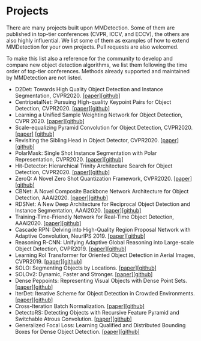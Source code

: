 # Projects

There are many projects built upon MMDetection.
Some of them are published in top-tier conferences (CVPR, ICCV, and ECCV), the others are also highly influential.
We list some of them as examples of how to extend MMDetection for your own projects.
Pull requests are also welcomed.

To make this list also a reference for the community to develop and compare new object detection algorithms, we list them following the time order of top-tier conferences.
Methods already supported and maintained by MMDetection are not listed.

- D2Det: Towards High Quality Object Detection and Instance Segmentation, CVPR2020. [[paper]](http://openaccess.thecvf.com/content_CVPR_2020/html/Cao_D2Det_Towards_High_Quality_Object_Detection_and_Instance_Segmentation_CVPR_2020_paper.html)[[github]](https://github.com/JialeCao001/D2Det)
- CentripetalNet: Pursuing High-quality Keypoint Pairs for Object Detection, CVPR2020. [[paper]](https://arxiv.org/abs/2003.09119)[[github]](https://github.com/KiveeDong/CentripetalNet)
- Learning a Unified Sample Weighting Network for Object Detection, CVPR 2020. [[paper]](http://openaccess.thecvf.com/content_CVPR_2020/html/Cai_Learning_a_Unified_Sample_Weighting_Network_for_Object_Detection_CVPR_2020_paper.html)[[github]](https://github.com/caiqi/sample-weighting-network)
- Scale-equalizing Pyramid Convolution for Object Detection, CVPR2020. [[paper]](https://arxiv.org/abs/2005.03101) [[github]](https://github.com/jshilong/SEPC)
- Revisiting the Sibling Head in Object Detector, CVPR2020. [[paper]](https://arxiv.org/abs/2003.07540)[[github]](https://github.com/Sense-X/TSD)
- PolarMask: Single Shot Instance Segmentation with Polar Representation, CVPR2020. [[paper]](https://arxiv.org/abs/1909.13226)[[github]](https://github.com/xieenze/PolarMask)
- Hit-Detector: Hierarchical Trinity Architecture Search for Object Detection, CVPR2020. [[paper]](https://arxiv.org/abs/2003.11818)[[github]](https://github.com/ggjy/HitDet.pytorch)
- ZeroQ: A Novel Zero Shot Quantization Framework, CVPR2020. [[paper]](https://arxiv.org/abs/2001.00281)[[github]](https://github.com/amirgholami/ZeroQ)
- CBNet: A Novel Composite Backbone Network Architecture for Object Detection, AAAI2020. [[paper]](https://aaai.org/Papers/AAAI/2020GB/AAAI-LiuY.1833.pdf)[[github]](https://github.com/VDIGPKU/CBNet)
- RDSNet: A New Deep Architecture for Reciprocal Object Detection and Instance Segmentation, AAAI2020. [[paper]](https://arxiv.org/abs/1912.05070)[[github]](https://github.com/wangsr126/RDSNet)
- Training-Time-Friendly Network for Real-Time Object Detection, AAAI2020. [[paper]](https://arxiv.org/abs/1909.00700)[[github]](https://github.com/ZJULearning/ttfnet)
- Cascade RPN: Delving into High-Quality Region Proposal Network with Adaptive Convolution, NeurIPS 2019. [[paper]](https://arxiv.org/abs/1909.06720)[[github]](https://github.com/thangvubk/Cascade-RPN)
- Reasoning R-CNN: Unifying Adaptive Global Reasoning into Large-scale Object Detection, CVPR2019. [[paper]](http://openaccess.thecvf.com/content_CVPR_2019/papers/Xu_Reasoning-RCNN_Unifying_Adaptive_Global_Reasoning_Into_Large-Scale_Object_Detection_CVPR_2019_paper.pdf)[[github]](https://github.com/chanyn/Reasoning-RCNN)
- Learning RoI Transformer for Oriented Object Detection in Aerial Images, CVPR2019. [[paper]](https://arxiv.org/abs/1812.00155)[[github]](https://github.com/dingjiansw101/AerialDetection)
- SOLO: Segmenting Objects by Locations. [[paper]](https://arxiv.org/abs/1912.04488)[[github]](https://github.com/WXinlong/SOLO)
- SOLOv2: Dynamic, Faster and Stronger. [[paper]](https://arxiv.org/abs/2003.10152)[[github]](https://github.com/WXinlong/SOLO)
- Dense Peppoints: Representing Visual Objects with Dense Point Sets. [[paper]](https://arxiv.org/abs/1912.11473)[[github]](https://github.com/justimyhxu/Dense-RepPoints)
- IterDet: Iterative Scheme for Object Detection in Crowded Environments. [[paper]](https://arxiv.org/abs/2005.05708)[[github]](https://github.com/saic-vul/iterdet)
- Cross-Iteration Batch Normalization. [[paper]](https://arxiv.org/abs/2002.05712)[[github]](https://github.com/Howal/Cross-iterationBatchNorm)
-  DetectoRS: Detecting Objects with Recursive Feature Pyramid and Switchable Atrous Convolution. [[paper]](https://arxiv.org/abs/2006.02334)[[github]](https://github.com/joe-siyuan-qiao/DetectoRS)
-  Generalized Focal Loss: Learning Qualified and Distributed Bounding Boxes for Dense Object Detection. [[paper]](https://arxiv.org/abs/2006.04388v1)[[github]](https://github.com/implus/GFocal)
